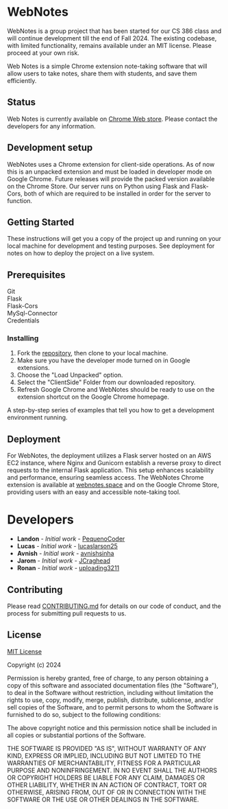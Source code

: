 
# WebNotes

WebNotes is a group project that has been started for our CS 386 class and will continue development till the end of Fall 2024. The existing codebase, with limited functionality, remains available under an MIT license. Please proceed at your own risk. 

Web Notes is a simple Chrome extension note-taking software that will allow users to take notes, share them with students, and save them efficiently.

## Status

Web Notes is currently available on [Chrome Web store](https://webnotes.space/). Please contact the developers for any information.

## Development setup

WebNotes uses a Chrome extension for client-side operations. As of now this is an unpacked extension and must be loaded in developer mode on Google Chrome. Future releases will provide the packed version available on the Chrome Store.
Our server runs on Python using Flask and Flask-Cors, both of which are required to be installed in order for the server to function.

## Getting Started
These instructions will get you a copy of the project up and running on your local machine for development and testing purposes. See deployment for notes on how to deploy the project on a live system.

## Prerequisites

Git\
Flask\
Flask-Cors\
MySql-Connector\
Credentials

### Installing

1. Fork the [repository](https://chromewebstore.google.com/detail/webnotes/dbeikfpfmondbdicbmmfcnmbidhphboo?hl=en-US&utm_source=ext_sidebar), then clone to your local machine.
2. Make sure you have the developer mode turned on in Google extensions.
3. Choose the "Load Unpacked" option.
4. Select the "ClientSide" Folder from our downloaded repository. 
5. Refresh Google Chrome and WebNotes should be ready to use on the extension shortcut on the Google Chrome homepage.

A step-by-step series of examples that tell you how to get a development environment running.


## Deployment

For WebNotes, the deployment utilizes a Flask server hosted on an AWS EC2 instance, where Nginx and Gunicorn establish a reverse proxy to direct requests to the internal Flask application. This setup enhances scalability and performance, ensuring seamless access. The WebNotes Chrome extension is available at [webnotes.space](https://webnotes.space/) and on the Google Chrome Store, providing users with an easy and accessible note-taking tool.


# Developers

* **Landon** - *Initial work* - [PequenoCoder](https://github.com/PequenoCoder)
* **Lucas** - *Initial work* - [lucaslarson25](https://github.com/lucaslarson25)
* **Avnish** - *Initial work* - [avnishsinha](https://github.com/avnishsinha)
* **Jarom** - *Initial work* - [JCraghead](https://github.com/JCraghead)
* **Ronan** - *Initial work* - [uploading3211](https://github.com/uploading3211)

## Contributing

Please read [CONTRIBUTING.md](https://gist.github.com/PurpleBooth/b24679402957c63ec426) for details on our code of conduct, and the process for submitting pull requests to us.

## License

[MIT License](https://choosealicense.com/licenses/mit/)

Copyright (c) 2024 

Permission is hereby granted, free of charge, to any person obtaining a copy
of this software and associated documentation files (the "Software"), to deal
in the Software without restriction, including without limitation the rights
to use, copy, modify, merge, publish, distribute, sublicense, and/or sell
copies of the Software, and to permit persons to whom the Software is
furnished to do so, subject to the following conditions:

The above copyright notice and this permission notice shall be included in all
copies or substantial portions of the Software.

THE SOFTWARE IS PROVIDED "AS IS", WITHOUT WARRANTY OF ANY KIND, EXPRESS OR
IMPLIED, INCLUDING BUT NOT LIMITED TO THE WARRANTIES OF MERCHANTABILITY,
FITNESS FOR A PARTICULAR PURPOSE AND NONINFRINGEMENT. IN NO EVENT SHALL THE
AUTHORS OR COPYRIGHT HOLDERS BE LIABLE FOR ANY CLAIM, DAMAGES OR OTHER
LIABILITY, WHETHER IN AN ACTION OF CONTRACT, TORT OR OTHERWISE, ARISING FROM,
OUT OF OR IN CONNECTION WITH THE SOFTWARE OR THE USE OR OTHER DEALINGS IN THE
SOFTWARE.

